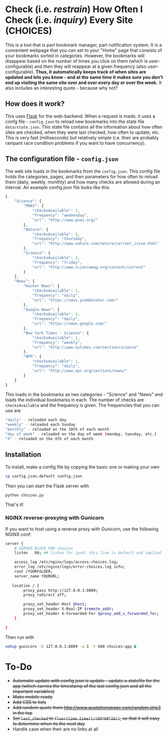 # Check (i.e. *restrain*) How Often I Check (i.e. *inquiry*) Every Site (CHOICES)

This is a tool that is part bookmark manager, part notification system. It is a convenient webpage that you can set to your "Home" page that consists of your bookmarks sorted in categories. However, the bookmarks will disappear based on the number of times you click on them (which is user-configurable) and then they will reappear at a given frequency (also user-configurable). **Thus, it automatically keeps track of when sites are updated and lets you know - and at the same time it makes sure you don't end up visiting the same site over and over every day or over the week.** It also includes an interesting quote - because why not?

## How does it work?

This uses [Flask](http://flask.pocoo.org/) for the web-backend. When a request is made, it uses a confg file - ```config.json``` to reload new bookmarks into the state file ```data/state.json```. This state file contains all the information about how often sites are checked, when they were last checked, how often to update, etc. This is very fast (milliseconds) but relatively simple (i.e. their are probably rampant race condition problems if you want to have concurrency).

## The configuration file - ```config.json```

The web site loads in the bookmarks from the ```config.json```. This config file holds the categories, pages, and then parameters for how often to reload them (daily, weekly, monthly) and how many checks are allowed during an interval. An example config.json file looks like this: 

```javascript
{
    "Science": {
        "PNAS": {
            "checksAvailable": 2,
            "frequency": "wednesday",
            "url": "http://www.pnas.org/"
        },
        "Nature": {
            "checksAvailable": 2,
            "frequency": "thursday",
            "url": "http://www.nature.com/nature/current_issue.html"
        },
        "Science": {
            "checksAvailable": 2,
            "frequency": "friday",
            "url": "http://www.sciencemag.org/content/current"
        }
    },
    "News": {
        "Hacker News": {
            "checksAvailable": 1,
            "frequency": "daily",
            "url": "https://news.ycombinator.com/"
        },
        "Google News": {
            "checksAvailable": 2,
            "frequency": "daily",
            "url": "https://news.google.com/"
        },
        "New York Times - Science": {
            "checksAvailable": 1,
            "frequency": "weekly",
            "url": "http://www.nytimes.com/section/science"
        },
        "NPR": {
            "checksAvailable": 1,
            "frequency": "daily",
            "url": "http://www.npr.org/sections/news/"
        }
    }
}
```

This loads in the bookmarks as two categories - "Science" and "News" and loads the individual bookmarks in each. The number of checks are ```checksAvailable``` and the frequency is given. The frequencies that you can use are

```bash
"daily" - reloaded each day
"weekly" - reloaded each Sunday
"monthly" - reloaded on the 10th of each month
"day of week" - reloaded on the day of week (monday, tuesday, etc.)
"X" - reloaded on the Xth of each month
```

## Installation

To install, make a config file by copying the basic one or making your own

```bash
cp config.json.default config.json
```

Then you can start the Flask server with

```bash
python choices.py
```

That's it!

### NGINX reverse-proxying with Gunicorn

If you want to host using a reverse proxy with Gunicorn, use the following NGINX conf:


```bash	
server {
	# SERVER BLOCK FOR choices
	listen   80; ## listen for ipv4; this line is default and implied

	access_log /etc/nginx/logs/access-choices.log;
	error_log /etc/nginx/logs/error-choices.log info;
	root /YOURFOLDER;
	server_name YOURURL;
        
   location / {
        proxy_pass http://127.0.0.1:8009;
        proxy_redirect off;

        proxy_set_header Host $host;
        proxy_set_header X-Real-IP $remote_addr;
        proxy_set_header X-Forwarded-For $proxy_add_x_forwarded_for;
    }

}
```

Then run with 
```bash
nohup gunicorn -b 127.0.0.1:8009 -w 1 -t 600 choices:app &
```


# To-Do

- ~~Automatic update with config.json is update - update a statefile for the app (which carries the timestamp of the last config.json and all the important variables)~~
- ~~Make mobile ready~~
- ~~Add CSS to lists~~
- ~~Add random quote from http://www.quotationspage.com/random.php3 in the top~~
- ~~Set ```last_checked``` to ```floor(time.time()/(60*60*24))```, so that it will easy to determine when its the next day~~
- Handle case when their are no links at all

